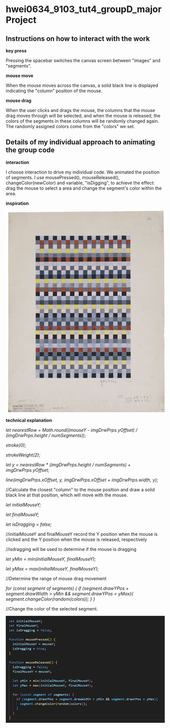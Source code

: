 # hwei0634_9103_tut4_groupD_majorProject
## Instructions on how to interact with the work
**key press** 

Pressing the spacebar switches the canvas screen between "images" and "segments".

**mouse move** 

When the mouse moves across the canvas, a solid black line is displayed indicating the "column" position of the mouse.

**mouse drag** 

When the user clicks and drags the mouse, the columns that the mouse drag moves through will be selected, and when the mouse is released, the colors of the segments in these columns will be randomly changed again. The randomly assigned colors come from the "colors" we set.

## Details of my individual approach to animating the group code

**interaction** 

I choose interaction to drive my individual code. We animated the position of segments. I use mousePressed(), mouseReleased(), changeColor(newColor) and variable, "isDigging", to achieve the effect: drag the mouse to select a area and change the segment's color within the area.

**inspiration** 

![Anni Albers](readmeImages/inspiration1.jpg)

**technical explanation** 

*let nearestRow = Math.round((mouseY - imgDrwPrps.yOffset) / (imgDrwPrps.height / numSegments));* 

*stroke(0);*

*strokeWeight(2);*

*let y = nearestRow * (imgDrwPrps.height / numSegments) + imgDrwPrps.yOffset;*

*line(imgDrwPrps.xOffset, y, imgDrwPrps.xOffset + imgDrwPrps.width, y);* 

//Calculate the closest "column" to the mouse position and draw a solid black line at that position, which will move with the mouse.


*let initialMouseY;*

*let finalMouseY;*

*let isDragging = false;*

//initialMouseY and finalMouseY record the Y position when the mouse is clicked and the Y position when the mouse is released, respectively

//isdragging will be used to determine if the mouse is dragging

*let yMin = min(initialMouseY, finalMouseY);*

*let yMax = max(initialMouseY, finalMouseY);*

//Determine the range of mouse drag movement

 *for (const segment of segments) {
    if (segment.drawYPos + segment.drawWidth > yMin && segment.drawYPos < yMax){
      segment.changeColor(random(colors));
    }
  }*

//Change the color of the selected segment.

![P1](readmeImages/p1.png)
